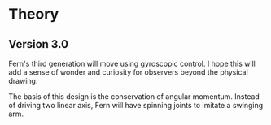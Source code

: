 # Theory

## Version 3.0

Fern's third generation will move using gyroscopic control. I hope this will add a sense of wonder and curiosity for observers beyond the physical drawing.

The basis of this design is the conservation of angular momentum. Instead of driving two linear axis, Fern will have spinning joints to imitate a swinging arm. 


